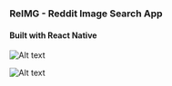 ### ReIMG - Reddit Image Search App
#### Built with React Native

![Alt text](https://i.imgur.com/Sp4Nthu.png)

![Alt text](https://i.imgur.com/Owc4NgB.png)
